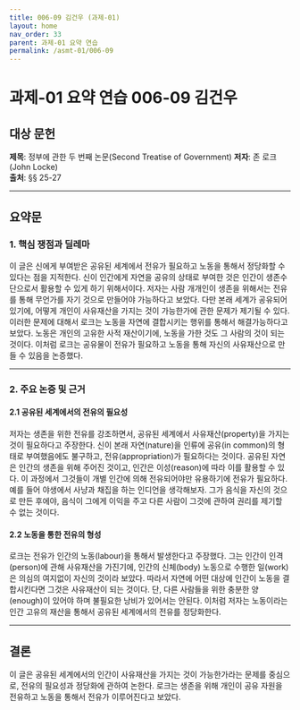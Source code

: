 ```yaml
---
title: 006-09 김건우 (과제-01)
layout: home
nav_order: 33
parent: 과제-01 요약 연습
permalink: /asmt-01/006-09
---
```


# 과제-01 요약 연습 006-09 김건우 

## 대상 문헌  
**제목**: 정부에 관한 두 번째 논문(Second Treatise of Government) 
**저자**: 존 로크(John Locke)  
**출처**: §§ 25-27

---

## 요약문  

### 1. 핵심 쟁점과 딜레마  
이 글은 신에게 부여받은 공유된 세계에서 전유가 필요하고 노동을 통해서 정당화할 수 있다는 점을 지적한다. 신이 인간에게 자연을 공유의 상태로 부여한 것은 인간이 생존수단으로서 활용할 수 있게 하기 위해서이다. 저자는 사람 개개인이 생존을 위해서는 전유를 통해 무언가를 자기 것으로 만들어야 가능하다고 보았다. 다만 본래 세계가 공유되어 있기에, 어떻게 개인이 사유재산을 가지는 것이 가능한가에 관한 문제가 제기될 수 있다. 이러한 문제에 대해서 로크는 노동을 자연에 결합시키는 행위를 통해서 해결가능하다고 보았다. 노동은 개인의 고유한 사적 재산이기에, 노동을 가한 것도 그 사람의 것이 되는 것이다. 이처럼 로크는 공유물이 전유가 필요하고 노동을 통해 자신의 사유재산으로 만들 수 있음을 논증했다.  

---

### 2. 주요 논증 및 근거  

#### 2.1 공유된 세계에서의 전유의 필요성 
저자는 생존을 위한 전유를 강조하면서, 공유된 세계에서 사유재산(property)을 가지는 것이 필요하다고 주장한다. 신이 본래 자연(nature)을 인류에 공유(in common)의 형태로 부여했음에도 불구하고, 전유(appropriation)가 필요하다는 것이다. 공유된 자연은 인간의 생존을 위해 주어진 것이고, 인간은 이성(reason)에 따라 이를 활용할 수 있다. 이 과정에서 그것들이 개별 인간에 의해 전유되어야만 유용하기에 전유가 필요하다. 예를 들어 야생에서 사냥과 채집을 하는 인디언을 생각해보자. 그가 음식을 자신의 것으로 만든 후에야, 음식이 그에게 이익을 주고 다른 사람이 그것에 관하여 권리를 제기할 수 없는 것이다.  

#### 2.2 노동을 통한 전유의 형성
로크는 전유가 인간의 노동(labour)을 통해서 발생한다고 주장했다. 그는 인간이  인격(person)에 관해 사유재산을 가진기에, 인간의 신체(body) 노동으로 수행한 일(work)은 의심의 여지없이 자신의 것이라 보았다. 따라서 자연에 어떤 대상에 인간이 노동을 결합시킨다면 그것은 사유재산이 되는 것이다. 단, 다른 사람들을 위한 충분한 양(enough)이 있어야 하며 불필요한 낭비가 있어서는 안된다. 이처럼 저자는 노동이라는 인간 고유의 재산을 통해서 공유된 세계에서의 전유를 정당화한다.       

---

## 결론  
이 글은 공유된 세계에서의 인간이 사유재산을 가지는 것이 가능한가라는 문제를 중심으로, 전유의 필요성과 정당화에 관하여 논한다. 로크는 생존을 위해 개인이 공유 자원을 전유하고 노동을 통해서 전유가 이루어진다고 보았다.
